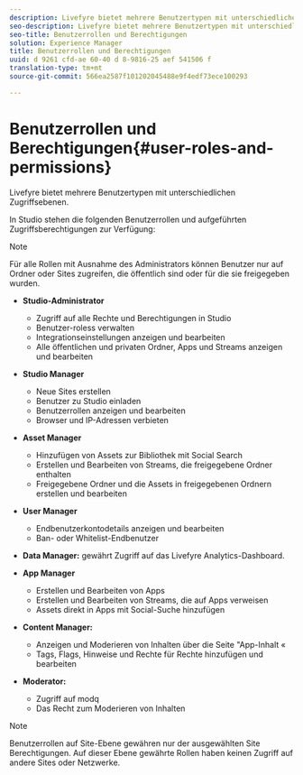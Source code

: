 ```yaml
---
description: Livefyre bietet mehrere Benutzertypen mit unterschiedlichen Zugriffsebenen.
seo-description: Livefyre bietet mehrere Benutzertypen mit unterschiedlichen Zugriffsebenen.
seo-title: Benutzerrollen und Berechtigungen
solution: Experience Manager
title: Benutzerrollen und Berechtigungen
uuid: d 9261 cfd-ae 60-40 d 8-9816-25 aef 541506 f
translation-type: tm+mt
source-git-commit: 566ea2587f101202045488e9f4edf73ece100293

---
```



# Benutzerrollen und Berechtigungen{#user-roles-and-permissions}

Livefyre bietet mehrere Benutzertypen mit unterschiedlichen Zugriffsebenen.

In Studio stehen die folgenden Benutzerrollen und aufgeführten Zugriffsberechtigungen zur Verfügung:

>[!NOTE]
>
>Für alle Rollen mit Ausnahme des Administrators können Benutzer nur auf Ordner oder Sites zugreifen, die öffentlich sind oder für die sie freigegeben wurden.

* **Studio-Administrator**
   * Zugriff auf alle Rechte und Berechtigungen in Studio
   * Benutzer-roless verwalten
   * Integrationseinstellungen anzeigen und bearbeiten
   * Alle öffentlichen und privaten Ordner, Apps und Streams anzeigen und bearbeiten

* **Studio Manager**
   * Neue Sites erstellen
   * Benutzer zu Studio einladen
   * Benutzerrollen anzeigen und bearbeiten
   * Browser und IP-Adressen verbieten

* **Asset Manager**
   * Hinzufügen von Assets zur Bibliothek mit Social Search
   * Erstellen und Bearbeiten von Streams, die freigegebene Ordner enthalten
   * Freigegebene Ordner und die Assets in freigegebenen Ordnern erstellen und bearbeiten

* **User Manager**
   * Endbenutzerkontodetails anzeigen und bearbeiten
   * Ban- oder Whitelist-Endbenutzer

* **Data Manager:** gewährt Zugriff auf das Livefyre Analytics-Dashboard.
* **App Manager**
   * Erstellen und Bearbeiten von Apps
   * Erstellen und Bearbeiten von Streams, die auf Apps verweisen
   * Assets direkt in Apps mit Social-Suche hinzufügen

* **Content Manager:**
   * Anzeigen und Moderieren von Inhalten über die Seite "App-Inhalt «
   * Tags, Flags, Hinweise und Rechte für Rechte hinzufügen und bearbeiten

* **Moderator:**
   * Zugriff auf modq
   * Das Recht zum Moderieren von Inhalten

>[!NOTE]
>
>Benutzerrollen auf Site-Ebene gewähren nur der ausgewählten Site Berechtigungen. Auf dieser Ebene gewährte Rollen haben keinen Zugriff auf andere Sites oder Netzwerke.

